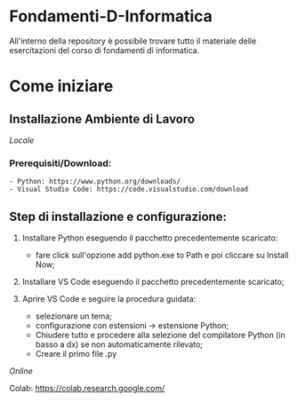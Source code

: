 # Fondamenti-D-Informatica
All'interno della repository è possibile trovare tutto il materiale delle esercitazioni del corso di fondamenti di informatica.

# Come iniziare

## Installazione Ambiente di Lavoro

*Locale*

### Prerequisiti/Download: 

	- Python: https://www.python.org/downloads/
	- Visual Studio Code: https://code.visualstudio.com/download

## Step di installazione e configurazione:

1) Installare Python eseguendo il pacchetto precedentemente scaricato:
	- fare click sull'opzione add python.exe to Path e poi cliccare su Install Now;
  
2) Installare VS Code eseguendo il pacchetto precedentemente scaricato;
  
3) Aprire VS Code e seguire la procedura guidata:
	- selezionare un tema;
	- configurazione con estensioni -> estensione Python;
	- Chiudere tutto e procedere alla selezione del compilatore Python (in basso a dx) se non automaticamente rilevato;
	- Creare il primo file .py

*Online*

Colab: https://colab.research.google.com/
